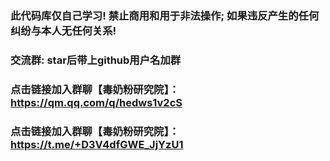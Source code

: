 

### 此代码库仅自己学习! 禁止商用和用于非法操作; 如果违反产生的任何纠纷与本人无任何关系!

### 交流群: star后带上github用户名加群

### 点击链接加入群聊【毒奶粉研究院】：https://qm.qq.com/q/hedws1v2cS

### 点击链接加入群聊【毒奶粉研究院】：https://t.me/+D3V4dfGWE_JjYzU1
